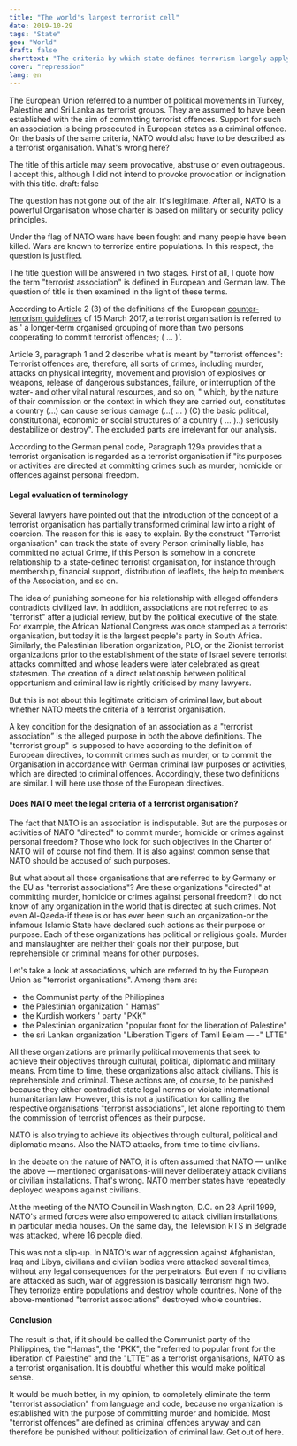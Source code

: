 ```yaml
---
title: "The world's largest terrorist cell"
date: 2019-10-29
tags: "State"
geo: "World"
draft: false
shorttext: "The criteria by which state defines terrorism largely apply to NATO."
cover: "repression"
lang: en
---
```


The European Union referred to a number of political movements in Turkey, Palestine and Sri Lanka as terrorist groups. They are assumed to have been established with the aim of committing terrorist offences. Support for such an association is being prosecuted in European states as a criminal offence. On the basis of the same criteria, NATO would also have to be described as a terrorist organisation. What's wrong here?

The title of this article may seem provocative, abstruse or even outrageous. I accept this, although I did not intend to provoke provocation or indignation with this title.
draft: false

The question has not gone out of the air. It's legitimate. After all, NATO is a powerful Organisation whose charter is based on military or security policy principles.

Under the flag of NATO wars have been fought and many people have been killed. Wars are known to terrorize entire populations. In this respect, the question is justified.

The title question will be answered in two stages. First of all, I quote how the term "terrorist association" is defined in European and German law. The question of title is then examined in the light of these terms.

According to Article 2 (3) of the definitions of the European [counter-terrorism guidelines](https://eur-lex.europa.eu/legal-content/EN/TXT/HTML/?uri=LEGISSUM:l33168&from=DE "EU rules on terrorist offences and related penalties") of 15 March 2017, a terrorist organisation is referred to as ' a longer-term organised grouping of more than two persons cooperating to commit terrorist offences; ( ... )'.

Article 3, paragraph 1 and 2 describe what is meant by "terrorist offences": Terrorist offences are, therefore, all sorts of crimes, including murder, attacks on physical integrity, movement and provision of explosives or weapons, release of dangerous substances, failure, or interruption of the water- and other vital natural resources, and so on, " which, by the nature of their commission or the context in which they are carried out, constitutes a country (...) can cause serious damage (...( ... ) (C) the basic political, constitutional, economic or social structures of a country ( ... )..) seriously destabilize or destroy". The excluded parts are irrelevant for our analysis.

According to the German penal code, Paragraph 129a provides that a terrorist organisation is regarded as a terrorist organisation if "its purposes or activities are directed at committing crimes such as murder, homicide or offences against personal freedom.

#### Legal evaluation of terminology

Several lawyers have pointed out that the introduction of the concept of a terrorist organisation has partially transformed criminal law into a right of coercion. The reason for this is easy to explain. By the construct "Terrorist organisation" can track the state of every Person criminally liable, has committed no actual Crime, if this Person is somehow in a concrete relationship to a state-defined terrorist organisation, for instance through membership, financial support, distribution of leaflets, the help to members of the Association, and so on.

The idea of punishing someone for his relationship with alleged offenders contradicts civilized law. In addition, associations are not referred to as "terrorist" after a judicial review, but by the political executive of the state. For example, the African National Congress was once stamped as a terrorist organisation, but today it is the largest people's party in South Africa. Similarly, the Palestinian liberation organization, PLO, or the Zionist terrorist organizations prior to the establishment of the state of Israel severe terrorist attacks committed and whose leaders were later celebrated as great statesmen. The creation of a direct relationship between political opportunism and criminal law is rightly criticised by many lawyers.

But this is not about this legitimate criticism of criminal law, but about whether NATO meets the criteria of a terrorist organisation.

A key condition for the designation of an association as a "terrorist association” is the alleged purpose in both the above definitions. The "terrorist group" is supposed to have according to the definition of European directives, to commit crimes such as murder, or to commit the Organisation in accordance with German criminal law purposes or activities, which are directed to criminal offences. Accordingly, these two definitions are similar. I will here use those of the European directives.

#### Does NATO meet the legal criteria of a terrorist organisation?

The fact that NATO is an association is indisputable. But are the purposes or activities of NATO "directed" to commit murder, homicide or crimes against personal freedom? Those who look for such objectives in the Charter of NATO will of course not find them. It is also against common sense that NATO should be accused of such purposes.

But what about all those organisations that are referred to by Germany or the EU as "terrorist associations"? Are these organizations "directed" at committing murder, homicide or crimes against personal freedom? I do not know of any organization in the world that is directed at such crimes. Not even Al-Qaeda-if there is or has ever been such an organization-or the infamous Islamic State have declared such actions as their purpose or purpose. Each of these organizations has political or religious goals. Murder and manslaughter are neither their goals nor their purpose, but reprehensible or criminal means for other purposes.

Let's take a look at associations, which are referred to by the European Union as "terrorist organisations". Among them are:

  - the Communist party of the Philippines
  - the Palestinian organization " Hamas"
  - the Kurdish workers ' party "PKK"
  - the Palestinian organization "popular front for the liberation of Palestine"
  - the sri Lankan organization "Liberation Tigers of Tamil Eelam — -" LTTE"
  
All these organizations are primarily political movements that seek to achieve their objectives through cultural, political, diplomatic and military means. From time to time, these organizations also attack civilians. This is reprehensible and criminal. These actions are, of course, to be punished because they either contradict state legal norms or violate international humanitarian law. However, this is not a justification for calling the respective organisations "terrorist associations", let alone reporting to them the commission of terrorist offences as their purpose.

NATO is also trying to achieve its objectives through cultural, political and diplomatic means. Also the NATO attacks, from time to time civilians.

In the debate on the nature of NATO, it is often assumed that NATO — unlike the above — mentioned organisations-will never deliberately attack civilians or civilian installations. That's wrong. NATO member states have repeatedly deployed weapons against civilians.

At the meeting of the NATO Council in Washington, D.C. on 23 April 1999, NATO's armed forces were also empowered to attack civilian installations, in particular media houses.  On the same day, the Television RTS in Belgrade was attacked, where 16 people died.

This was not a slip-up. In NATO's war of aggression against Afghanistan, Iraq and Libya, civilians and civilian bodies were attacked several times, without any legal consequences for the perpetrators. But even if no civilians are attacked as such, war of aggression is basically terrorism high two. They terrorize entire populations and destroy whole countries. None of the above-mentioned "terrorist associations" destroyed whole countries.

#### Conclusion

The result is that, if it should be called the Communist party of the Philippines, the "Hamas", the "PKK", the "referred to popular front for the liberation of Palestine" and the "LTTE" as a terrorist organisations, NATO as a terrorist organisation. It is doubtful whether this would make political sense.

It would be much better, in my opinion, to completely eliminate the term "terrorist association" from language and code, because no organization is established with the purpose of committing murder and homicide. Most "terrorist offences" are defined as criminal offences anyway and can therefore be punished without politicization of criminal law. Get out of here.
